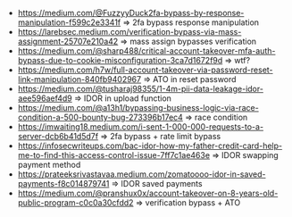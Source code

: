 - https://medium.com/@FuzzyyDuck2fa-bypass-by-response-manipulation-f599c2e3341f => 2fa bypass response manipulation
- https://larebsec.medium.com/verification-bypass-via-mass-assignment-25707e210a42 => mass assign bypasses verification
- https://medium.com/@sharp488/critical-account-takeover-mfa-auth-bypass-due-to-cookie-misconfiguration-3ca7d1672f9d => wtf?
- https://medium.com/h7w/full-account-takeover-via-password-reset-link-manipulation-840fb9402967 => ATO in reset password
- https://medium.com/@tusharaj98355/1-4m-pii-data-leakage-idor-aee596aef4d9 => IDOR in upload function
- https://medium.com/@a13h1/bypassing-business-logic-via-race-condition-a-500-bounty-bug-273396b17ec4 => race condition
- https://imwaiting18.medium.com/i-sent-1-000-000-requests-to-a-server-dcb6b41d5d7f => 2fa bypass + rate limit bypass
- https://infosecwriteups.com/bac-idor-how-my-father-credit-card-help-me-to-find-this-access-control-issue-7ff7c1ae463e => IDOR swapping payment method
- https://prateeksrivastavaa.medium.com/zomatoooo-idor-in-saved-payments-f8c014879741 => IDOR saved payments
- https://medium.com/@pranshux0x/account-takeover-on-8-years-old-public-program-c0c0a30cfdd2 => verification bypass + ATO
